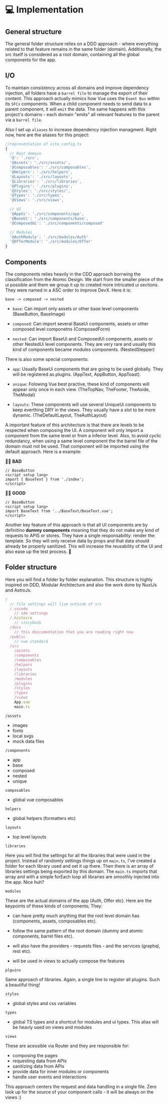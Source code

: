 # 💻 Implementation

## General structure

The general folder structure relies on a DDD approach - where everything related to that feature remains in the same folder (domain). Additionally, the src itself is considered as a root domain, containing all the global components for the app.

## I/O

To maintain consistency across all domains and improve dependency injection, all folders have a `barrel file` to manage the export of their content. This approach actually mimics how Vue uses the `Event Bus` within its `SFCs` components. When a child component needs to send data to a parent component, it will `emit` the data. The same happens with this project's domains - each domain "emits" all relevant features to the parent via a `barrel file`.

Also I set up `aliases` to increase dependency injection managment. Right now, here are the aliases for this project:

```javascript
//representation of vite.config.ts
{
  // Root domain
  '@': './src',
  '@Assets': './src/assets/',
  '@Composables': './src/composables',
  '@Helpers': './src/helpers',
  '@Layouts': './src/layouts',
  '@Libraries': './src/libraries',
  '@Plugins': './src/plugins',
  '@Styles': './src/styles/',
  '@Types': './src/types',
  '@Views': './src/views',

  // UI
  '@AppUi': './src/components/app',
  '@BaseUi': './src/components/base',
  '@ComposedUi': './src/components/composed'

  // Modules
  '@AuthModule': './src/modules/Auth'
  '@OfferModule': './src/modules/Offer'
}
```

## Components

The components relies heavily in the CDD approach borrwing the classification from the Atomic Design. We start from the smaller piece of the ui possible and them we group it up to created more intricated ui sections. They were named in a ASC order to improve DevX. Here it is:

`base -> composed -> nested`

- `base`: Can import only assets or other base level components (BaseButton, BaseImage)

- `composed`: Can import several BaseUi components, assets or other composed level componetns (ComposedForm)

- `nested`: Can import BaseUi and ComposedUi components, assets or other NestedUi level components. They are very rare and usually this kind of components became modules components. (NestedStepper)

There is also some special components:

- `app`: Usually BaseUi components that are going to be used globally. They will be registered as plugins. (AppText, AppButton, AppToast).

- `unique`: Folowing Vue best practive, these kind of components will appear only once in each view. (TheTopNav, TheFooter, TheAside, TheModal)

- `layouts`: These components will use several UniqueUi components to keep everthing DRY in the views. They usually have a slot to be more dynamic. (TheDefaultLayout, TheAuthLayout)

A important feature of this architecture is that there are levels to be respected when composing the UI. A component will only import a component from the same level or from a inferior level. Also, to avoid cyclic redundancy, when using a same level component the the barrel file of the domain must not be used. That component will be imported using the default approach. Here is a example:

👎🏼 **BAD**

```vue
// BaseButton
<script setup lang>
import { BaseText } from './index';
</script>
```

👍🏼 **GOOD**

```vue
// BaseButton
<script setup lang>
import BaseText from '../BaseText/BaseText.vue';
</script>
```

Another key feature of this approach is that all UI components are by definitino **dummy components** meaning that they do not make any kind of requests to APIS or stores. They have a single responsability: render the template. So they will only receive data by props and that data should already be properly sanitized. This will increase the reusability of the UI and also ease up the test process. 🚀

## Folder structure

Here you will find a folder by folder explanation. This structure is highly inspired on DDD, Modular Architecture and also the work done by NuxtJs and AstroJs.

```javascript
/
  // file settings will live outside of src
  /.vscode
    // ide settings
  /.histoire
    // storybook
  /docs
    // this doccumentation that you are reading right now
  /public
    // vue standard
  /src
    /assets
    /components
    /composables
    /helpers
    /layouts
    /libraries
    /modules
    /plugins
    /styles
    /types
    /views
    App.vue
    main.ts
```

`/assets`

- images
- fonts
- local svgs
- mock data files

`/components`

- app
- base
- composed
- nested
- unique

`composables`

- global vue composables

`helpers`

- global helpers (formatters etc)

`layouts`

- top level layouts

`libraries`

Here you will find the settings for all the libraries that were used in the project. Instead of randomly settings things up on `main.ts`, I've created a folder for each library used and set it up there. Then there is an array of libraries settings being exported by this domain. The `main.ts` imports that array and with a simple forEach loop all libraries are smoothly injected into the app. Nice huh?

`modules`

These are the actual domains of the app (Auth, Offer etc). Here are the keypoints of these kinds of components; They:

- can have pretty much anything that the root level domain has (components, assets, composables etc).

- follow the same pattern of the root domain (dummy and atomic components, barrel files etc).

- will also have the providers - requests files - and the services (graphql, rest etc).

- will be used in views to actually compose the features

`plguins`

Same approach of libraries. Again, a single line to register all plugins. Such a beautiful thing!

`styles`

- global styles and css variables

`types`

- global TS types and a shortcut for modules and ui types. This alias will be heavly used on views and modules

`views`

These are acessible via Router and they are responsible for:

- composing the pages
- requesting data from APIs
- sanitizing data from APIs
- provide data for inner modules or components
- handle user events and interactions

This approach centers the request and data handling in a single file. Zero look up for the source of your component calls - it will be always on the views :)

